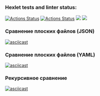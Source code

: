 ### Hexlet tests and linter status:
[![Actions Status](https://github.com/tulolo287/python-project-50/actions/workflows/hexlet-check.yml/badge.svg)](https://github.com/tulolo287/python-project-50/actions)
[![Actions Status](https://github.com/tulolo287/python-project-50/actions/workflows/pyci.yml/badge.svg)](https://github.com/tulolo287/python-project-50/actions)
<a href="https://codeclimate.com/github/tulolo287/python-project-50/maintainability"><img src="https://api.codeclimate.com/v1/badges/c0d0d72e2d9b2a026cdc/maintainability" /></a>
<a href="https://codeclimate.com/github/tulolo287/python-project-50/test_coverage"><img src="https://api.codeclimate.com/v1/badges/c0d0d72e2d9b2a026cdc/test_coverage" /></a>
### Сравнение плоских файлов (JSON)
[![asciicast](https://asciinema.org/a/dLrnMqWZX8XYskIB79gZ2Icgl.svg)](https://asciinema.org/a/dLrnMqWZX8XYskIB79gZ2Icgl)
### Сравнение плоских файлов (YAML)
[![asciicast](https://asciinema.org/a/f7UtWTNA8zMzwS2eXGBLqqHoR.svg)](https://asciinema.org/a/f7UtWTNA8zMzwS2eXGBLqqHoR)
### Рекурсивное сравнение
[![asciicast](https://asciinema.org/a/6yZwPSG7twRuWFVgQRWMhQQzx.svg)](https://asciinema.org/a/6yZwPSG7twRuWFVgQRWMhQQzx)
